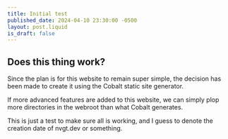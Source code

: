 ```yaml
---
title: Initial test
published_date: 2024-04-10 23:30:00 -0500
layout: post.liquid
is_draft: false
---
```


## Does this thing work?
Since the plan is for this website to remain super simple, the decision has been made to create it using the Cobalt static site generator.

If more advanced features are added to this website, we can simply plop more directories in the webroot than what Cobalt generates.

This is just a test to make sure all is working, and I guess to denote the creation date of nvgt.dev or something.

